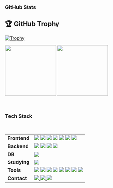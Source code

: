 ### GitHub Stats

## 🏆 GitHub Trophy

[![Trophy](https://github-profile-trophy.vercel.app/?username=WONDongin&theme=flat&column=6&margin-w=10&margin-h=15)](https://github.com/ryo-ma/github-profile-trophy)


<p align="left">
  <img src="https://github-readme-stats.vercel.app/api?username=WONDongin&show_icons=true&hide_title=true&theme=default" height="165">
  <img src="https://github-readme-stats.vercel.app/api/top-langs/?username=WONDongin&layout=compact&theme=default" height="165">
</p>
<br/>

### Tech Stack
<br/>

<table>
  <tr>
    <td><strong>Frontend</strong></td>
    <td>
      <img src="https://img.shields.io/badge/jQuery-0769AD?style=for-the-badge&logo=jquery&logoColor=white">
      <img src="https://img.shields.io/badge/javascript-F7DF1E.svg?style=for-the-badge&logo=javascript&logoColor=20232a">
      <img src="https://img.shields.io/badge/html5-E34F26.svg?style=for-the-badge&logo=html5&logoColor=white">
      <img src="https://img.shields.io/badge/css3-1572B6.svg?style=for-the-badge&logo=css3&logoColor=white">
      <img src="https://img.shields.io/badge/Sass-CC6699?style=for-the-badge&logo=sass&logoColor=white">
      <img src="https://img.shields.io/badge/tailwindcss-1daabb.svg?style=for-the-badge&logo=tailwind-css&logoColor=white">
      <img src="https://img.shields.io/badge/GSAP-88CE02?style=for-the-badge&logo=greensock&logoColor=black">
    </td>
  </tr>
  <tr>
    <td><strong>Backend</strong></td>
    <td>
      <img src="https://img.shields.io/badge/Java-007396.svg?style=for-the-badge&logo=java&logoColor=white">
      <img src="https://img.shields.io/badge/Spring%20Boot-6DB33F.svg?style=for-the-badge&logo=spring-boot&logoColor=white">
      <img src="https://img.shields.io/badge/JPA-5E35B1.svg?style=for-the-badge">
      <img src="https://img.shields.io/badge/typescript-007ACC.svg?style=for-the-badge&logo=typescript&logoColor=white">
    </td>
  </tr>
  <tr>
    <td><strong>DB</strong></td>
    <td>
      <img src="https://img.shields.io/badge/MySQL-4479A1.svg?style=for-the-badge&logo=mysql&logoColor=white">
    </td>
  </tr>
  <tr>
    <td><strong>Studying</strong></td>
    <td>
      <img src="https://img.shields.io/badge/react-20232a.svg?style=for-the-badge&logo=react&logoColor=61DAFB">
    </td>
  </tr>
  <tr>
    <td><strong>Tools</strong></td>
    <td>
      <img src="https://img.shields.io/badge/Jira-0052CC?style=for-the-badge&logo=jira&logoColor=white">
      <img src="https://img.shields.io/badge/GitHub%20Desktop-24292E?style=for-the-badge&logo=github&logoColor=white">
      <img src="https://img.shields.io/badge/adobe%20photoshop-08253c.svg?style=for-the-badge&logo=adobe%20photoshop&logoColor=37abff">
      <img src="https://img.shields.io/badge/Adobe%20Illustrator-330000?style=for-the-badge&logo=adobe%20illustrator&logoColor=FF9A00">
      <img src="https://img.shields.io/badge/Adobe%20XD-FF61F6?style=for-the-badge&logo=adobe-xd&logoColor=white">
      <img src="https://img.shields.io/badge/figma-F24E1E.svg?style=for-the-badge&logo=figma&logoColor=white">
      <img src="https://img.shields.io/badge/VSCode-2C2C32.svg?style=for-the-badge&logo=visual-studio-code&logoColor=22ABF3">
      <img src="https://img.shields.io/badge/IntelliJ%20IDEA-000000?style=for-the-badge&logo=intellij-idea&logoColor=white">
    </td>
  </tr>
  <tr>
    <td><strong>Contact</strong></td>
    <td>
      <a href="https://dongin97.tistory.com/">
        <img src="https://img.shields.io/badge/Tistory-000000.svg?style=for-the-badge&logo=tistory&logoColor=white">
      </a>
      <a href="https://www.notion.so/Git-Hub-Desktop-279da246fa0d4dbf86ffa47351db6a01">
        <img src="https://img.shields.io/badge/Notion-F3F3F3.svg?style=for-the-badge&logo=notion&logoColor=black">
      <a/>
      <a href="mailto:dongin971228@gmail.com">
        <img src="https://img.shields.io/badge/dongin971228@gmail.com-D14836?style=for-the-badge&logo=gmail&logoColor=white">
      </a>
    </td>
  </tr>
</table>
